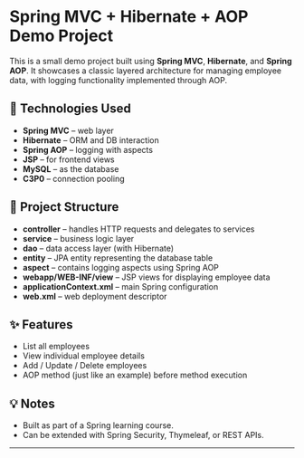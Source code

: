# Spring MVC + Hibernate + AOP Demo Project

This is a small demo project built using **Spring MVC**, **Hibernate**, and **Spring AOP**. It showcases a classic layered architecture for managing employee data, with logging functionality implemented through AOP.

## 🔧 Technologies Used

- **Spring MVC** – web layer
- **Hibernate** – ORM and DB interaction
- **Spring AOP** – logging with aspects
- **JSP** – for frontend views
- **MySQL** – as the database
- **C3P0** – connection pooling

## 📂 Project Structure

- **controller** – handles HTTP requests and delegates to services
- **service** – business logic layer
- **dao** – data access layer (with Hibernate)
- **entity** – JPA entity representing the database table
- **aspect** – contains logging aspects using Spring AOP
- **webapp/WEB-INF/view** – JSP views for displaying employee data
- **applicationContext.xml** – main Spring configuration
- **web.xml** – web deployment descriptor

## ✨ Features

- List all employees
- View individual employee details
- Add / Update / Delete employees
- AOP method (just like an example) before method execution

## 💡 Notes

- Built as part of a Spring learning course.
- Can be extended with Spring Security, Thymeleaf, or REST APIs.

---


